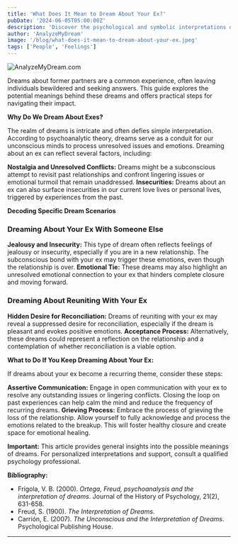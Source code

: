 ```yaml
---
title: 'What Does It Mean to Dream About Your Ex?'
pubDate: '2024-06-05T05:00:00Z'
description: 'Discover the psychological and symbolic interpretations of dreaming about your ex, including dreams about relationships, jealousy, and reconciliation.'
author: 'AnalyzeMyDream'
image: '/blog/what-does-it-mean-to-dream-about-your-ex.jpeg'
tags: ['People', 'Feelings']
---
```


![AnalyzeMyDream.com](/blog/what-does-it-mean-to-dream-about-your-ex.jpeg)


Dreams about former partners are a common experience, often leaving individuals bewildered and seeking answers. This guide explores the potential meanings behind these dreams and offers practical steps for navigating their impact. 

**Why Do We Dream About Exes?**

The realm of dreams is intricate and often defies simple interpretation. According to psychoanalytic theory, dreams serve as a conduit for our unconscious minds to process unresolved issues and emotions.  Dreaming about an ex can reflect several factors, including:

**Nostalgia and Unresolved Conflicts:** Dreams might be a subconscious attempt to revisit past relationships and confront lingering issues or emotional turmoil that remain unaddressed. 
**Insecurities:** Dreams about an ex can also surface insecurities in our current love lives or personal lives, triggered by experiences from the past.

**Decoding Specific Dream Scenarios**

### Dreaming About Your Ex With Someone Else

**Jealousy and Insecurity:** This type of dream often reflects feelings of jealousy or insecurity, especially if you are in a new relationship. The subconscious bond with your ex may trigger these emotions, even though the relationship is over. 
**Emotional Tie:**  These dreams may also highlight an unresolved emotional connection to your ex that hinders complete closure and moving forward.

### Dreaming About Reuniting With Your Ex

**Hidden Desire for Reconciliation:** Dreams of reuniting with your ex may reveal a suppressed desire for reconciliation, especially if the dream is pleasant and evokes positive emotions. 
**Acceptance Process:** Alternatively, these dreams could represent a reflection on the relationship and a contemplation of whether reconciliation is a viable option.

**What to Do If You Keep Dreaming About Your Ex:**

If dreams about your ex become a recurring theme, consider these steps:

**Assertive Communication:** Engage in open communication with your ex to resolve any outstanding issues or lingering conflicts. Closing the loop on past experiences can help calm the mind and reduce the frequency of recurring dreams.
**Grieving Process:** Embrace the process of grieving the loss of the relationship. Allow yourself to fully acknowledge and process the emotions related to the breakup. This will foster healthy closure and create space for emotional healing.

**Important:** This article provides general insights into the possible meanings of dreams. For personalized interpretations and support, consult a qualified psychology professional.

**Bibliography:**

* Frígola, V. B. (2000). *Ortega, Freud, psychoanalysis and the interpretation of dreams*. Journal of the History of Psychology, 21(2), 631-658.
* Freud, S. (1900). *The Interpretation of Dreams*.
* Carrión, E. (2007). *The Unconscious and the Interpretation of Dreams*. Psychological Publishing House.

---